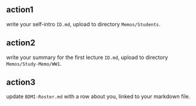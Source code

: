 ## action1
write your self-intro ``ID.md``, upload to directory ``Memos/Students``.

## action2
write your summary for the first lecture ``ID.md``, upload to directory ``Memos/Study-Memo/WW1``.

## action3
update ``BDMI-Roster.md`` with a row about you, linked to your markdown file.




